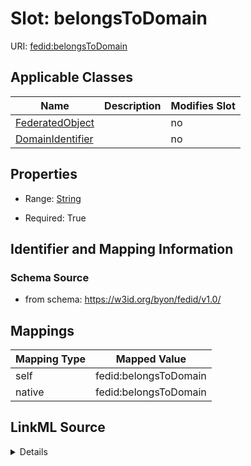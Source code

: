 

# Slot: belongsToDomain

URI: [fedid:belongsToDomain](https://w3id.org/byon/fedid/v1.0/#belongsToDomain)



<!-- no inheritance hierarchy -->





## Applicable Classes

| Name | Description | Modifies Slot |
| --- | --- | --- |
| [FederatedObject](FederatedObject.md) |  |  no  |
| [DomainIdentifier](DomainIdentifier.md) |  |  no  |







## Properties

* Range: [String](String.md)

* Required: True





## Identifier and Mapping Information







### Schema Source


* from schema: https://w3id.org/byon/fedid/v1.0/




## Mappings

| Mapping Type | Mapped Value |
| ---  | ---  |
| self | fedid:belongsToDomain |
| native | fedid:belongsToDomain |




## LinkML Source

<details>
```yaml
name: belongsToDomain
from_schema: https://w3id.org/byon/fedid/v1.0/
rank: 1000
slot_uri: fedid:belongsToDomain
alias: belongsToDomain
domain_of:
- FederatedObject
- DomainIdentifier
range: string
required: true
multivalued: false

```
</details>
